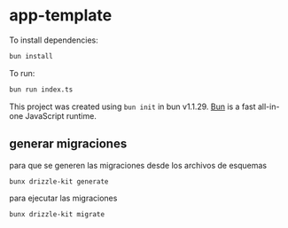 # app-template

To install dependencies:

```bash
bun install
```

To run:

```bash
bun run index.ts
```

This project was created using `bun init` in bun v1.1.29. [Bun](https://bun.sh) is a fast all-in-one JavaScript runtime.

## generar migraciones

para que se generen las migraciones desde los archivos de esquemas

```bash
bunx drizzle-kit generate
```

para ejecutar las migraciones
```bash
bunx drizzle-kit migrate
```